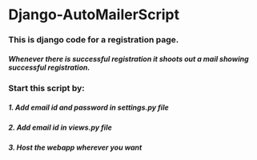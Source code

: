 # Django-AutoMailerScript

### This is django code for a registration page.
##### Whenever there is successful registration it shoots out a mail showing successful registration.



### Start this script by:
##### 1. Add email id and password in settings.py file
##### 2. Add email id in views.py file 
##### 3. Host the webapp wherever you want
